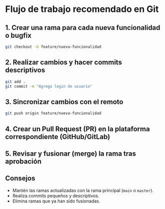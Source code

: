 # Flujo de trabajo recomendado en Git

## 1. Crear una rama para cada nueva funcionalidad o bugfix

```bash
git checkout -b feature/nueva-funcionalidad
```

## 2. Realizar cambios y hacer commits descriptivos

```bash
git add .
git commit -m "Agrega login de usuario"
```

## 3. Sincronizar cambios con el remoto

```bash
git push origin feature/nueva-funcionalidad
```

## 4. Crear un Pull Request (PR) en la plataforma correspondiente (GitHub/GitLab)

## 5. Revisar y fusionar (merge) la rama tras aprobación

## Consejos

- Mantén las ramas actualizadas con la rama principal (`main` o `master`).
- Realiza commits pequeños y descriptivos.
- Elimina ramas que ya han sido fusionadas.
